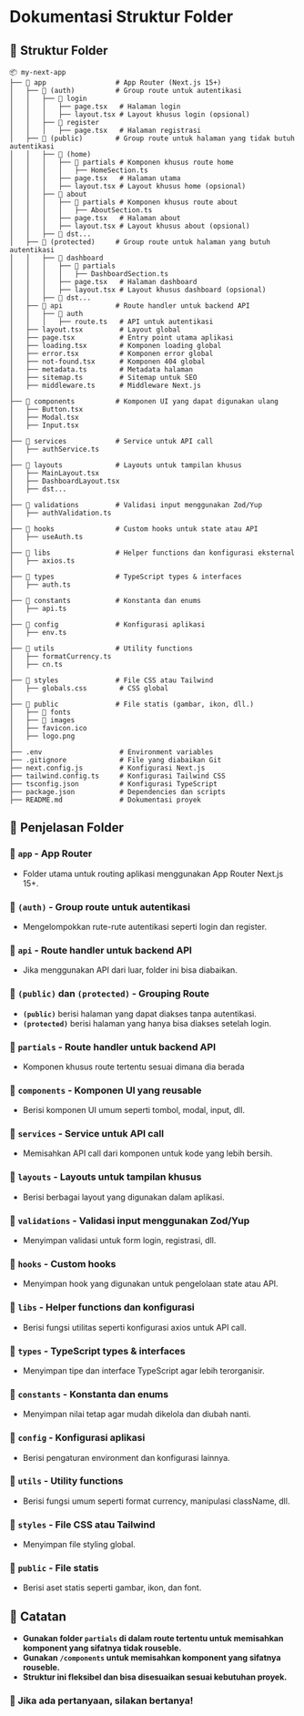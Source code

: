 # Dokumentasi Struktur Folder

## 📁 Struktur Folder

```
📦 my-next-app
├── 📂 app                 # App Router (Next.js 15+)
│   ├── 📂 (auth)          # Group route untuk autentikasi
│   │   ├── 📂 login
│   │   │   ├── page.tsx   # Halaman login
│   │   │   ├── layout.tsx # Layout khusus login (opsional)
│   │   ├── 📂 register
│   │   │   ├── page.tsx   # Halaman registrasi
│   ├── 📂 (public)        # Group route untuk halaman yang tidak butuh autentikasi
│   │   ├── 📂 (home)
│   │   │   ├── 📂 partials # Komponen khusus route home
│   │   │   │   ├── HomeSection.ts
│   │   │   ├── page.tsx   # Halaman utama
│   │   │   ├── layout.tsx # Layout khusus home (opsional)
│   │   ├── 📂 about
│   │   │   ├── 📂 partials # Komponen khusus route about
│   │   │   │   ├── AboutSection.ts
│   │   │   ├── page.tsx   # Halaman about
│   │   │   ├── layout.tsx # Layout khusus about (opsional)
│   │   ├── 📂 dst...
│   ├── 📂 (protected)     # Group route untuk halaman yang butuh autentikasi
│   │   ├── 📂 dashboard
│   │   │   ├── 📂 partials
│   │   │   │   ├── DashboardSection.ts
│   │   │   ├── page.tsx   # Halaman dashboard
│   │   │   ├── layout.tsx # Layout khusus dashboard (opsional)
│   │   ├── 📂 dst...
│   ├── 📂 api             # Route handler untuk backend API
│   │   ├── 📂 auth
│   │   │   ├── route.ts   # API untuk autentikasi
│   ├── layout.tsx         # Layout global
│   ├── page.tsx           # Entry point utama aplikasi
│   ├── loading.tsx        # Komponen loading global
│   ├── error.tsx          # Komponen error global
│   ├── not-found.tsx      # Komponen 404 global
│   ├── metadata.ts        # Metadata halaman
│   ├── sitemap.ts         # Sitemap untuk SEO
│   ├── middleware.ts      # Middleware Next.js
│
├── 📂 components          # Komponen UI yang dapat digunakan ulang
│   ├── Button.tsx
│   ├── Modal.tsx
│   ├── Input.tsx
│
├── 📂 services            # Service untuk API call
│   ├── authService.ts
│
├── 📂 layouts             # Layouts untuk tampilan khusus
│   ├── MainLayout.tsx
│   ├── DashboardLayout.tsx
│   ├── dst...
│
├── 📂 validations         # Validasi input menggunakan Zod/Yup
│   ├── authValidation.ts
│
├── 📂 hooks               # Custom hooks untuk state atau API
│   ├── useAuth.ts
│
├── 📂 libs                # Helper functions dan konfigurasi eksternal
│   ├── axios.ts
│
├── 📂 types               # TypeScript types & interfaces
│   ├── auth.ts
│
├── 📂 constants           # Konstanta dan enums
│   ├── api.ts
│
├── 📂 config              # Konfigurasi aplikasi
│   ├── env.ts
│
├── 📂 utils               # Utility functions
│   ├── formatCurrency.ts
│   ├── cn.ts
│
├── 📂 styles              # File CSS atau Tailwind
│   ├── globals.css        # CSS global
│
├── 📂 public              # File statis (gambar, ikon, dll.)
│   ├── 📂 fonts
│   ├── 📂 images
│   ├── favicon.ico
│   ├── logo.png
│
├── .env                   # Environment variables
├── .gitignore             # File yang diabaikan Git
├── next.config.js         # Konfigurasi Next.js
├── tailwind.config.ts     # Konfigurasi Tailwind CSS
├── tsconfig.json          # Konfigurasi TypeScript
├── package.json           # Dependencies dan scripts
├── README.md              # Dokumentasi proyek
```

## 📌 Penjelasan Folder

### 📂 `app` - App Router

- Folder utama untuk routing aplikasi menggunakan App Router Next.js 15+.

### 📂 `(auth)` - Group route untuk autentikasi

- Mengelompokkan rute-rute autentikasi seperti login dan register.

### 📂 `api` - Route handler untuk backend API

- Jika menggunakan API dari luar, folder ini bisa diabaikan.

### 📂 `(public)` dan `(protected)` - Grouping Route

- **`(public)`** berisi halaman yang dapat diakses tanpa autentikasi.
- **`(protected)`** berisi halaman yang hanya bisa diakses setelah login.

### 📂 `partials` - Route handler untuk backend API

- Komponen khusus route tertentu sesuai dimana dia berada

### 📂 `components` - Komponen UI yang reusable

- Berisi komponen UI umum seperti tombol, modal, input, dll.

### 📂 `services` - Service untuk API call

- Memisahkan API call dari komponen untuk kode yang lebih bersih.

### 📂 `layouts` - Layouts untuk tampilan khusus

- Berisi berbagai layout yang digunakan dalam aplikasi.

### 📂 `validations` - Validasi input menggunakan Zod/Yup

- Menyimpan validasi untuk form login, registrasi, dll.

### 📂 `hooks` - Custom hooks

- Menyimpan hook yang digunakan untuk pengelolaan state atau API.

### 📂 `libs` - Helper functions dan konfigurasi

- Berisi fungsi utilitas seperti konfigurasi axios untuk API call.

### 📂 `types` - TypeScript types & interfaces

- Menyimpan tipe dan interface TypeScript agar lebih terorganisir.

### 📂 `constants` - Konstanta dan enums

- Menyimpan nilai tetap agar mudah dikelola dan diubah nanti.

### 📂 `config` - Konfigurasi aplikasi

- Berisi pengaturan environment dan konfigurasi lainnya.

### 📂 `utils` - Utility functions

- Berisi fungsi umum seperti format currency, manipulasi className, dll.

### 📂 `styles` - File CSS atau Tailwind

- Menyimpan file styling global.

### 📂 `public` - File statis

- Berisi aset statis seperti gambar, ikon, dan font.

## 📌 Catatan

- **Gunakan folder `partials` di dalam route tertentu untuk memisahkan komponent yang sifatnya tidak rouseble.**
- **Gunakan `/components` untuk memisahkan komponent yang sifatnya rouseble.**
- **Struktur ini fleksibel dan bisa disesuaikan sesuai kebutuhan proyek.**

### 🚀 Jika ada pertanyaan, silakan bertanya!
